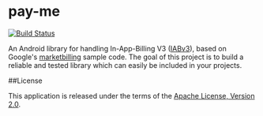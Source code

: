 # pay-me

[![Build Status](https://secure.travis-ci.org/jberkel/pay-me.png?branch=master)](http://travis-ci.org/jberkel/pay-me)

An Android library for handling In-App-Billing V3 ([IABv3][]), based on Google's [marketbilling][] sample code.
The goal of this project is to build a reliable and tested library which can easily be included in your projects.

[IABv3]: http://developer.android.com/google/play/billing/api.html
[marketbilling]: https://code.google.com/p/marketbilling/

##<a name="license">License</a>

This application is released under the terms of the [Apache License, Version 2.0][].

[Apache License, Version 2.0]: http://www.apache.org/licenses/LICENSE-2.0.html
